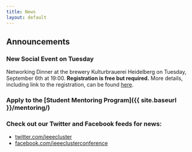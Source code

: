 ```yaml
---
title: News
layout: default
---
```

## Announcements

### New Social Event on Tuesday

Networking Dinner at the brewery Kulturbrauerei Heidelberg on Tuesday,
September 6th at 19:00. <b>Registration is free but required.</b> More
details, including link to the registration, can be found 
<a href="{{ site.baseurl }}/social/">here</a>.

### Apply to the [Student Mentoring Program]({{ site.baseurl }}/mentoring/)

### Check out our Twitter and Facebook feeds for news:
-  <a href="http://twitter.com/ieeecluster" class="icon-twitter" title="twitter.com/ieeecluster">twitter.com/ieeecluster</a>
-  <a href="https://www.facebook.com/ieeeclusterconference" class="icon-facebook" title="facebook.com/ieeeclusterconference">facebook.com/ieeeclusterconference</a>
